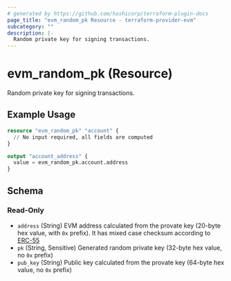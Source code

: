 ```yaml
---
# generated by https://github.com/hashicorp/terraform-plugin-docs
page_title: "evm_random_pk Resource - terraform-provider-evm"
subcategory: ""
description: |-
  Random private key for signing transactions.
---
```


# evm_random_pk (Resource)

Random private key for signing transactions.

## Example Usage

```terraform
resource "evm_random_pk" "account" {
  // No input required, all fields are computed
}

output "account_address" {
  value = evm_random_pk.account.address
}
```

<!-- schema generated by tfplugindocs -->
## Schema

### Read-Only

- `address` (String) EVM address calculated from the provate key (20-byte hex value, with `0x` prefix). It has mixed case checksum according to [ERC-55](https://eips.ethereum.org/EIPS/eip-55)
- `pk` (String, Sensitive) Generated random private key (32-byte hex value, no `0x` prefix)
- `pub_key` (String) Public key calculated from the provate key (64-byte hex value, no `0x` prefix)
